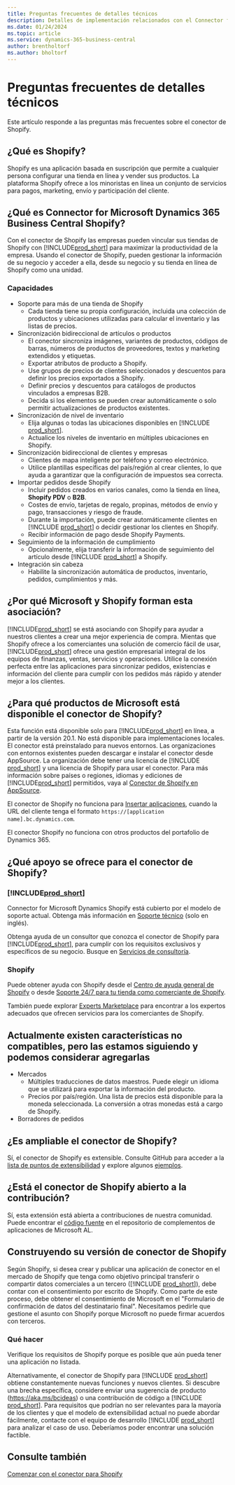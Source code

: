 ```yaml
---
title: Preguntas frecuentes de detalles técnicos
description: Detalles de implementación relacionados con el Connector for Microsoft Dynamics Shopify.
ms.date: 01/24/2024
ms.topic: article
ms.service: dynamics-365-business-central
author: brentholtorf
ms.author: bholtorf
---
```


# <a name="faq-for-technical-details"></a>Preguntas frecuentes de detalles técnicos

Este artículo responde a las preguntas más frecuentes sobre el conector de Shopify.

## <a name="what-is-shopify"></a>¿Qué es Shopify?

Shopify es una aplicación basada en suscripción que permite a cualquier persona configurar una tienda en línea y vender sus productos. La plataforma Shopify ofrece a los minoristas en línea un conjunto de servicios para pagos, marketing, envío y participación del cliente.

## <a name="what-is-the-microsoft-dynamics-365-business-central-shopify-connector"></a>¿Qué es Connector for Microsoft Dynamics 365 Business Central Shopify?

Con el conector de Shopify las empresas pueden vincular sus tiendas de Shopify con [!INCLUDE[prod_short](../includes/prod_short.md)] para maximizar la productividad de la empresa. Usando el conector de Shopify, pueden gestionar la información de su negocio y acceder a ella, desde su negocio y su tienda en línea de Shopify como una unidad.

### <a name="capabilities"></a>Capacidades

- Soporte para más de una tienda de Shopify
  - Cada tienda tiene su propia configuración, incluida una colección de productos y ubicaciones utilizadas para calcular el inventario y las listas de precios.  
- Sincronización bidireccional de artículos o productos
  - El conector sincroniza imágenes, variantes de productos, códigos de barras, números de productos de proveedores, textos y marketing extendidos y etiquetas.  
  - Exportar atributos de producto a Shopify.  
  - Use grupos de precios de clientes seleccionados y descuentos para definir los precios exportados a Shopify.
  - Definir precios y descuentos para catálogos de productos vinculados a empresas B2B.
  - Decida si los elementos se pueden crear automáticamente o solo permitir actualizaciones de productos existentes.
- Sincronización de nivel de inventario
  - Elija algunas o todas las ubicaciones disponibles en [!INCLUDE [prod_short](../includes/prod_short.md)].  
  - Actualice los niveles de inventario en múltiples ubicaciones en Shopify.  
- Sincronización bidireccional de clientes y empresas
  - Clientes de mapa inteligente por teléfono y correo electrónico.  
  - Utilice plantillas específicas del país/región al crear clientes, lo que ayuda a garantizar que la configuración de impuestos sea correcta.  
- Importar pedidos desde Shopify
  - Incluir pedidos creados en varios canales, como la tienda en línea, **Shopify PDV** o **B2B**.
  - Costes de envío, tarjetas de regalo, propinas, métodos de envío y pago, transacciones y riesgo de fraude.  
  - Durante la importación, puede crear automáticamente clientes en [!INCLUDE [prod_short](../includes/prod_short.md)] o decidir gestionar los clientes en Shopify.  
  - Recibir información de pago desde Shopify Payments.
- Seguimiento de la información de cumplimiento
  - Opcionalmente, elija transferir la información de seguimiento del artículo desde [!INCLUDE [prod_short](../includes/prod_short.md)] a Shopify.
- Integración sin cabeza
  - Habilite la sincronización automática de productos, inventario, pedidos, cumplimientos y más.

## <a name="why-did-microsoft-and-shopify-form-this-partnership"></a>¿Por qué Microsoft y Shopify forman esta asociación?

[!INCLUDE[prod_short](../includes/prod_long.md)] se está asociando con Shopify para ayudar a nuestros clientes a crear una mejor experiencia de compra. Mientas que Shopify ofrece a los comerciantes una solución de comercio fácil de usar, [!INCLUDE[prod_short](../includes/prod_short.md)] ofrece una gestión empresarial integral de los equipos de finanzas, ventas, servicios y operaciones. Utilice la conexión perfecta entre las aplicaciones para sincronizar pedidos, existencias e información del cliente para cumplir con los pedidos más rápido y atender mejor a los clientes.

## <a name="which-microsoft-products-is-the-shopify-connector-available-for"></a>¿Para qué productos de Microsoft está disponible el conector de Shopify?

Esta función está disponible solo para [!INCLUDE[prod_short](../includes/prod_short.md)] en línea, a partir de la versión 20.1. No está disponible para implementaciones locales. El conector está preinstalado para nuevos entornos. Las organizaciones con entornos existentes pueden descargar e instalar el conector desde AppSource. La organización debe tener una licencia de [!INCLUDE [prod_short](../includes/prod_short.md)] y una licencia de Shopify para usar el conector. Para más información sobre países o regiones, idiomas y ediciones de [!INCLUDE[prod_short](../includes/prod_short.md)] permitidos, vaya al [Conector de Shopify en AppSource](https://go.microsoft.com/fwlink/?linkid=2196238).

El conector de Shopify no funciona para [Insertar aplicaciones](/dynamics365/business-central/dev-itpro/deployment/embed-app-overview), cuando la URL del cliente tenga el formato `https://[application name].bc.dynamics.com`.

El conector Shopify no funciona con otros productos del portafolio de Dynamics 365.

## <a name="what-support-is-offered-for-the-shopify-connector"></a>¿Qué apoyo se ofrece para el conector de Shopify?

### [!INCLUDE[prod_short](../includes/prod_short.md)]

Connector for Microsoft Dynamics Shopify está cubierto por el modelo de soporte actual. Obtenga más información en [Soporte técnico](/dynamics365/business-central/dev-itpro/administration//manage-technical-support) (solo en inglés).

Obtenga ayuda de un consultor que conozca el conector de Shopify para [!INCLUDE[prod_short](../includes/prod_short.md)], para cumplir con los requisitos exclusivos y específicos de su negocio. Busque en [Servicios de consultoría](https://aka.ms/BCShopifyConsultant).

### <a name="shopify"></a>Shopify

Puede obtener ayuda con Shopify desde el [Centro de ayuda general de Shopify](https://help.shopify.com/) o desde [Soporte 24/7 para tu tienda como comerciante de Shopify](https://help.shopify.com/questions#/).

También puede explorar [Experts Marketplace](https://experts.shopify.com/) para encontrar a los expertos adecuados que ofrecen servicios para los comerciantes de Shopify.

## <a name="currently-unsupported-features-however-were-tracking-them-and-may-consider-adding-them"></a>Actualmente existen características no compatibles, pero las estamos siguiendo y podemos considerar agregarlas

- Mercados
  - Múltiples traducciones de datos maestros. Puede elegir un idioma que se utilizará para exportar la información del producto.
  - Precios por país/región. Una lista de precios está disponible para la moneda seleccionada. La conversión a otras monedas está a cargo de Shopify.
- Borradores de pedidos

## <a name="is-the-shopify-connector-extensible"></a>¿Es ampliable el conector de Shopify?

Sí, el conector de Shopify es extensible. Consulte GitHub para acceder a la [lista de puntos de extensibilidad](https://github.com/microsoft/ALAppExtensions/tree/main/Apps/W1/Shopify) y explore algunos [ejemplos](/dynamics365/business-central/dev-itpro/developer/devenv-extending-shopify).

## <a name="is-the-shopify-connector-open-for-contribution"></a>¿Está el conector de Shopify abierto a la contribución?

Sí, esta extensión está abierta a contribuciones de nuestra comunidad. Puede encontrar el [código fuente](https://github.com/microsoft/ALAppExtensions/tree/main/Apps/W1/Shopify) en el repositorio de complementos de aplicaciones de Microsoft AL.

## <a name="building-your-version-of-shopify-connector"></a>Construyendo su versión de conector de Shopify

Según Shopify, si desea crear y publicar una aplicación de conector en el mercado de Shopify que tenga como objetivo principal transferir o compartir datos comerciales a un tercero ([!INCLUDE [prod_short](../includes/prod_short.md)]), debe contar con el consentimiento por escrito de Shopify. Como parte de este proceso, debe obtener el consentimiento de Microsoft en el "Formulario de confirmación de datos del destinatario final". Necesitamos pedirle que gestione el asunto con Shopify porque Microsoft no puede firmar acuerdos con terceros.

### <a name="what-to-do"></a>Qué hacer

Verifique los requisitos de Shopify porque es posible que aún pueda tener una aplicación no listada.

Alternativamente, el conector de Shopify para [!INCLUDE [prod_short](../includes/prod_short.md)] obtiene constantemente nuevas funciones y nuevos clientes. Si descubre una brecha específica, considere enviar una sugerencia de producto (https://aka.ms/bcideas) o una contribución de código a [!INCLUDE [prod_short](../includes/prod_short.md)]. Para requisitos que podrían no ser relevantes para la mayoría de los clientes y que el modelo de extensibilidad actual no puede abordar fácilmente, contacte con el equipo de desarrollo [!INCLUDE [prod_short](../includes/prod_short.md)] para analizar el caso de uso. Deberíamos poder encontrar una solución factible.

## <a name="see-also"></a>Consulte también

[Comenzar con el conector para Shopify](get-started.md)  

